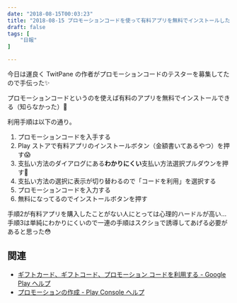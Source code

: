 ```yaml
---
date: "2018-08-15T00:03:23"
title: "2018-08-15 プロモーションコードを使って有料アプリを無料でインストールした"
draft: false
tags: [
    "日報"
]

---
```


今日は運良く TwitPane の作者がプロモーションコードのテスターを募集してたので手伝った✨

プロモーションコードというのを使えば有料のアプリを無料でインストールできる（知らなかった）🤖

利用手順は以下の通り。

1. プロモーションコードを入手する
2. Play ストアで有料アプリのインストールボタン（金額書いてあるやつ）を押す😱
3. 支払い方法のダイアログにある**わかりにくい**支払い方法選択プルダウンを押す🤢
4. 支払い方法の選択に表示が切り替わるので「コードを利用」を選択する
5. プロモーションコードを入力する
6. 無料になってるのでインストールボタンを押す

手順2が有料アプリを購入したことがない人にとっては心理的ハードルが高い…手順3は単純にわかりにくいので一連の手順はスクショで誘導してあげる必要があると思った😳

## 関連
- [ギフトカード、ギフトコード、プロモーション コードを利用する - Google Play ヘルプ](https://support.google.com/googleplay/answer/3422659?hl=ja)
- [プロモーションの作成 - Play Console ヘルプ](https://support.google.com/googleplay/android-developer/answer/6321495?hl=ja)
